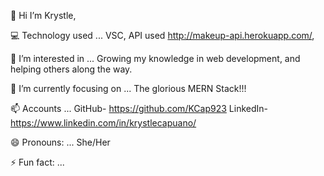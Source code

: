 👋 Hi I’m Krystle, 

💻 Technology used ... VSC, API used http://makeup-api.herokuapp.com/, 

👀 I’m interested in ... Growing my knowledge in web development, and helping others along the way.

🌱 I’m currently focusing on ... The glorious MERN Stack!!!

📫 Accounts ... GitHub- https://github.com/KCap923 LinkedIn- https://www.linkedin.com/in/krystlecapuano/

😄 Pronouns: ... She/Her

⚡ Fun fact: ... 



<!-- Explanations of the approach taken.
A link to your live site.
Usage instructions, if relevant.
***Features
Add and remove products from the floating cart using Context Api
Filter products by available sizes using Context Api
Responsive design
Unsolved problems.
etc. -->

